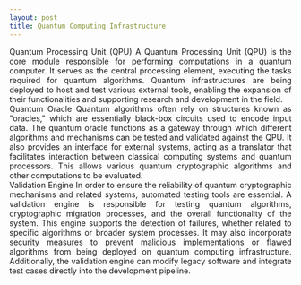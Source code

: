 ```yaml
---
layout: post
title: Quantum Computing Infrastructure
---
```

<div style="text-align: justify;">
Quantum Processing Unit (QPU)  
A Quantum Processing Unit (QPU) is the core module responsible for performing computations in a quantum computer. It serves as the central processing element, executing the tasks required for quantum algorithms. Quantum infrastructures are being deployed to host and test various external tools, enabling the expansion of their functionalities and supporting research and development in the field.    
</div> 
<div style="text-align: justify;">    
Quantum Oracle    
Quantum algorithms often rely on structures known as "oracles," which are essentially black-box circuits used to encode input data. The quantum oracle functions as a gateway through which different algorithms and mechanisms can be tested and validated against the QPU. It also provides an interface for external systems, acting as a translator that facilitates interaction between classical computing systems and quantum processors. This allows various quantum cryptographic algorithms and other computations to be evaluated.  
</div> 
<div style="text-align: justify;">   
Validation Engine  
In order to ensure the reliability of quantum cryptographic mechanisms and related systems, automated testing tools are essential. A validation engine is responsible for testing quantum algorithms, cryptographic migration processes, and the overall functionality of the system. This engine supports the detection of failures, whether related to specific algorithms or broader system processes. It may also incorporate security measures to prevent malicious implementations or flawed algorithms from being deployed on quantum computing infrastructure. Additionally, the validation engine can modify legacy software and integrate test cases directly into the development pipeline.
</div> 
